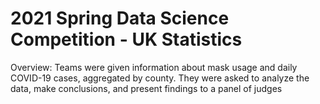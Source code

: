 # 2021 Spring Data Science Competition - UK Statistics

Overview: Teams were given information about mask usage and daily COVID-19 cases, aggregated by county.
They were asked to analyze the data, make conclusions, and present findings to a panel of judges
